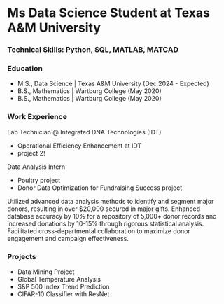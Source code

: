 # Ms Data Science Student at Texas A&M University 

### Technical Skills: Python, SQL, MATLAB, MATCAD 
 
### Education 
- M.S., Data Science | Texas A&M University (Dec 2024 - Expected)
- B.S., Mathematics | Wartburg College (May 2020)
-  B.S., Mathematics | Wartburg College (May 2020)


### Work Experience 
Lab Technician @ Integrated DNA Technologies (IDT)
  - Operational Efficiency Enhancement at IDT
  - project 2!
   
Data Analysis Intern
  - Poultry project
  - Donor Data Optimization for Fundraising Success project
    
Utilized advanced data analysis methods to identify and segment major donors, resulting in over $20,000 secured in major gifts. Enhanced database accuracy by 10% for a repository of 5,000+ donor records and increased donations by 10-15% through rigorous statistical analysis. Facilitated cross-departmental collaboration to maximize donor engagement and campaign effectiveness.

### Projects 
  - Data Mining Project
  - Global Temperature Analysis
  - S&P 500 Index Trend Prediction
  - CIFAR-10 Classifier with ResNet

